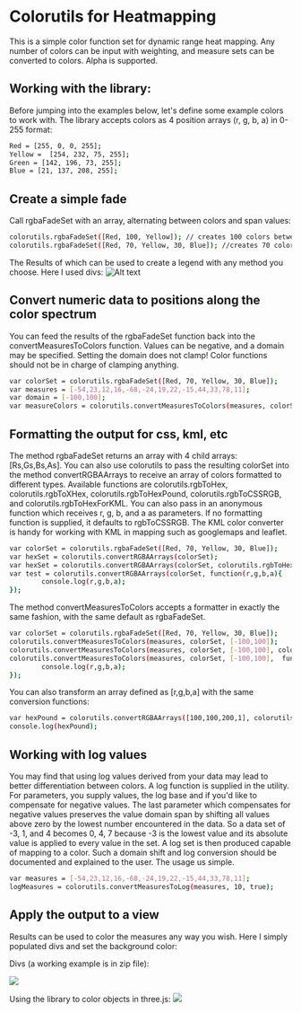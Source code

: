 # Colorutils for Heatmapping
This is a simple color function set for dynamic range heat mapping. Any number of colors can be input with weighting, and measure sets can be converted to colors. Alpha is supported.

## Working with the library:
Before jumping into the examples below, let's define some example colors to work with. The library accepts colors as 4 position arrays (r, g, b, a) in 0-255 format:
```sh
Red = [255, 0, 0, 255];
Yellow =  [254, 232, 75, 255];
Green = [142, 196, 73, 255];
Blue = [21, 137, 208, 255];
```
## Create a simple fade

Call rgbaFadeSet with an array, alternating between colors and span values:
```sh
colorutils.rgbaFadeSet([Red, 100, Yellow]); // creates 100 colors between red and yellow
colorutils.rgbaFadeSet([Red, 70, Yellow, 30, Blue]); //creates 70 colors between red and yellow and 30 between yellow and blue.
```
The Results of which can be used to create a legend with any method you choose. Here I used divs:
![Alt text](http://i.imgur.com/gjkc688.png)

## Convert numeric data to positions along the color spectrum

You can feed the results of the rgbaFadeSet function back into the convertMeasuresToColors function. Values can be negative, and a domain may be specified. Setting the domain does not clamp! Color functions should not be in charge of clamping anything.

```sh
var colorSet = colorutils.rgbaFadeSet([Red, 70, Yellow, 30, Blue]);
var measures = [-54,23,12,16,-68,-24,19,22,-15,44,33,78,11];
var domain = [-100,100];
var measureColors = colorutils.convertMeasuresToColors(measures, colorSet, domain);
```
## Formatting the output for css, kml, etc
The method rgbaFadeSet returns an array with 4 child arrays: [Rs,Gs,Bs,As]. You can also use colorutils to pass the resulting colorSet into the method convertRGBAArrays to receive an array of colors formatted to different types. Available functions are colorutils.rgbToHex, colorutils.rgbToXHex, colorutils.rgbToHexPound, colorutils.rgbToCSSRGB, and colorutils.rgbToHexForKML. You can also pass in an anonymous function which receives r, g, b, and a as parameters. If no formatting function is supplied, it defaults to rgbToCSSRGB. The KML color converter is handy for working with KML in mapping such as googlemaps and leaflet.

```sh
var colorSet = colorutils.rgbaFadeSet([Red, 70, Yellow, 30, Blue]);
var hexSet = colorutils.convertRGBAArrays(colorSet);
var hexSet = colorutils.convertRGBAArrays(colorSet, colorutils.rgbToHexPound);
var test = colorutils.convertRGBAArrays(colorSet, function(r,g,b,a){ 
		console.log(r,g,b,a);
});
```

The method convertMeasuresToColors accepts a formatter in exactly the same fashion, with the same default as rgbaFadeSet. 

```sh
var colorSet = colorutils.rgbaFadeSet([Red, 70, Yellow, 30, Blue]);
colorutils.convertMeasuresToColors(measures, colorSet, [-100,100]);
colorutils.convertMeasuresToColors(measures, colorSet, [-100,100], colorutils.rgbToHexPound);
colorutils.convertMeasuresToColors(measures, colorSet, [-100,100],  function(r,g,b,a){ 
		console.log(r,g,b,a);
});
```

You can also transform an array defined as [r,g,b,a] with the same conversion functions:
```sh
var hexPound = colorutils.convertRGBAArrays([100,100,200,1], colorutils.rgbToHexPound);
console.log(hexPound);
```


## Working with log values
You may find that using log values derived from your data may lead to better differentiation between colors. A log function is supplied in the utility. For parameters, you supply values, the log base and if you'd like to compensate for negative values. The last parameter which compensates for negative values preserves the value domain span by shifting all values above zero by the lowest number encountered in the data. So a data set of -3, 1, and 4 becomes 0, 4, 7 because -3 is the lowest value and its absolute value is applied to every value in the set. A log set is then produced capable of mapping to a color. Such a domain shift and log conversion should be documented and explained to the user. The usage us simple.

````sh
var measures = [-54,23,12,16,-68,-24,19,22,-15,44,33,78,11];
logMeasures = colorutils.convertMeasuresToLog(measures, 10, true);
````


## Apply the output to a view
Results can be used to color the measures any way you wish. Here I simply populated divs and set the background color:

Divs (a working example is in zip file):

![](http://i.imgur.com/G1KYAwi.png)

Using the library to color objects in three.js:
![](http://i.imgur.com/EBAJLYQ.png)

 




